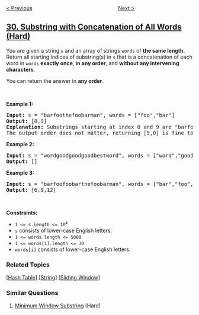 <!--|This file generated by command(leetcode description); DO NOT EDIT.    |-->
<!--+----------------------------------------------------------------------+-->
<!--|@author    openset <openset.wang@gmail.com>                           |-->
<!--|@link      https://github.com/openset                                 |-->
<!--|@home      https://github.com/openset/leetcode                        |-->
<!--+----------------------------------------------------------------------+-->

[< Previous](../divide-two-integers "Divide Two Integers")
　　　　　　　　　　　　　　　　
[Next >](../next-permutation "Next Permutation")

## [30. Substring with Concatenation of All Words (Hard)](https://leetcode.com/problems/substring-with-concatenation-of-all-words "串联所有单词的子串")

<p>You are given a string <code>s</code> and an array of strings <code>words</code> of <strong>the same length</strong>. Return&nbsp;all starting indices of substring(s) in <code>s</code>&nbsp;that is a concatenation of each word in <code>words</code> <strong>exactly once</strong>, <strong>in any order</strong>,&nbsp;and <strong>without any intervening characters</strong>.</p>

<p>You can return the answer in <strong>any order</strong>.</p>

<p>&nbsp;</p>
<p><strong>Example 1:</strong></p>

<pre>
<strong>Input:</strong> s = &quot;barfoothefoobarman&quot;, words = [&quot;foo&quot;,&quot;bar&quot;]
<strong>Output:</strong> [0,9]
<strong>Explanation:</strong> Substrings starting at index 0 and 9 are &quot;barfoo&quot; and &quot;foobar&quot; respectively.
The output order does not matter, returning [9,0] is fine too.
</pre>

<p><strong>Example 2:</strong></p>

<pre>
<strong>Input:</strong> s = &quot;wordgoodgoodgoodbestword&quot;, words = [&quot;word&quot;,&quot;good&quot;,&quot;best&quot;,&quot;word&quot;]
<strong>Output:</strong> []
</pre>

<p><strong>Example 3:</strong></p>

<pre>
<strong>Input:</strong> s = &quot;barfoofoobarthefoobarman&quot;, words = [&quot;bar&quot;,&quot;foo&quot;,&quot;the&quot;]
<strong>Output:</strong> [6,9,12]
</pre>

<p>&nbsp;</p>
<p><strong>Constraints:</strong></p>

<ul>
	<li><code>1 &lt;= s.length &lt;= 10<sup>4</sup></code></li>
	<li><code>s</code> consists of lower-case English letters.</li>
	<li><code>1 &lt;= words.length &lt;= 5000</code></li>
	<li><code>1 &lt;= words[i].length &lt;= 30</code></li>
	<li><code>words[i]</code>&nbsp;consists of lower-case English letters.</li>
</ul>

### Related Topics
  [[Hash Table](../../tag/hash-table/README.md)]
  [[String](../../tag/string/README.md)]
  [[Sliding Window](../../tag/sliding-window/README.md)]

### Similar Questions
  1. [Minimum Window Substring](../minimum-window-substring) (Hard)
